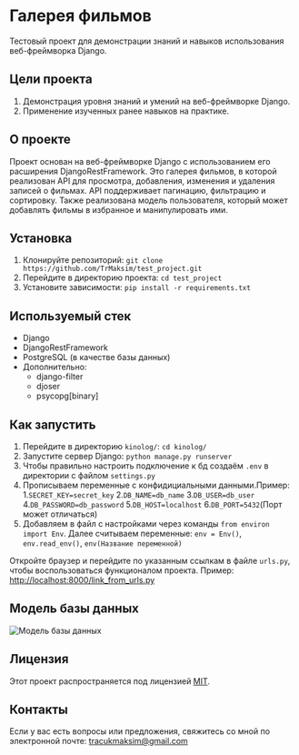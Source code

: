 # Галерея фильмов

Тестовый проект для демонстрации знаний и навыков использования веб-фреймворка Django.

## Цели проекта

1. Демонстрация уровня знаний и умений на веб-фреймворке Django.
2. Применение изученных ранее навыков на практике.

## О проекте

Проект основан на веб-фреймворке Django с использованием его расширения DjangoRestFramework. Это галерея фильмов, в которой реализован API для просмотра, добавления, изменения и удаления записей о фильмах. API поддерживает пагинацию, фильтрацию и сортировку. Также реализована модель пользователя, который может добавлять фильмы в избранное и манипулировать ими.

## Установка

1. Клонируйте репозиторий: `git clone https://github.com/TrMaksim/test_project.git`
2. Перейдите в директорию проекта: `cd test_project`
3. Установите зависимости: `pip install -r requirements.txt`

## Используемый стек

- Django
- DjangoRestFramework
- PostgreSQL (в качестве базы данных)
- Дополнительно:
  - django-filter
  - djoser
  - psycopg[binary]

## Как запустить

1. Перейдите в директорию `kinolog/`: `cd kinolog/`
2. Запустите сервер Django: `python manage.py runserver`
3. Чтобы правильно настроить подключение к бд создаём `.env` в директории с файлом `settings.py`
4. Прописываем переменные с конфидициальными данными.Пример:
     1.`SECRET_KEY=secret_key`
     2.`DB_NAME=db_name`
     3.`DB_USER=db_user`
     4.`DB_PASSWORD=db_password`
     5.`DB_HOST=localhost`
     6.`DB_PORT=5432`(Порт может отличаться)
5. Добавляем в файл с настройками через команды `from environ import Env`. Далее считываем переменные:
`env = Env()`,
`env.read_env()`,
`env(Название переменной)`

  
     
Откройте браузер и перейдите по указанным ссылкам в файле `urls.py`, чтобы воспользоваться функционалом проекта. Пример: [http://localhost:8000/link_from_urls.py](http://localhost:8000/link_from_urls.py)

## Модель базы данных

![Модель базы данных](https://github.com/TrMaksim/test_project/assets/127137829/ca838f94-ddc3-4520-ab4d-ce7490ec19b1)



## Лицензия

Этот проект распространяется под лицензией [MIT]([[ссылка-на-лицензию](https://opensource.org/licenses/MIT)](https://opensource.org/license/mit/)).

## Контакты

Если у вас есть вопросы или предложения, свяжитесь со мной по электронной почте: tracukmaksim@gmail.com
